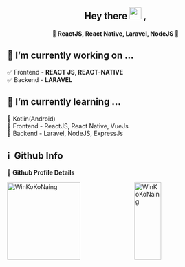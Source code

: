 <h2 align="center">
  Hey there <img src="https://media.giphy.com/media/hvRJCLFzcasrR4ia7z/giphy.gif" width="28"> ,
   <!-- I'm <a href="">Tony Robin</a>!  -->
</h2>

<h4 align='center'>
  💚 ReactJS, React Native, Laravel, NodeJS 💚
</h4>

## 💪 I’m currently working on ...
  ✅ Frontend - <b>REACT JS, REACT-NATIVE</b></br>
  ✅ Backend - <b>LARAVEL</b>

## 🌱 I’m currently learning ... 
💚 Kotlin(Android)
<br>💚 Frontend - ReactJS, React Native, VueJs
<br>💚 Backend - Laravel, NodeJS, ExpressJs
	
<!-- ## 👏 Projects
💚 Paper App 		- sharing text,thoughts<br>
💚 Vote App  		- vote king-queen<br>
💚 PUDE App  		- show exams result<br>
💚 Expense App		- calculate expense<br> -->
<h2>ℹ️ &nbsp;Github Info</h2>
	
  <summary><b>🔎 Github Profile Details</b></summary>
<p>
<img height="180em" width="58%" src="https://github-profile-summary-cards.vercel.app/api/cards/profile-details?username=WinKoKoNaing&theme=vue" alt="WinKoKoNaing"/>
<img height="180em" width="35%" src="https://github-readme-stats.vercel.app/api/top-langs?username=WinKoKoNaing&show_icons=true&locale=en&layout=compact&hide_border=true&theme=vue" alt="WinKoKoNaing"/>
</p>
<!--
**WinKoKoNaing/winkokonaing** is a ✨ _special_ ✨ repository because its `README.md` (this file) appears on your GitHub profile.

Here are some ideas to get you started:

- 🟢 I’m currently working on ...
- 🌱 I’m currently learning ...
- 👯 I’m looking to collaborate on ...
- 🤔 I’m looking for help with ...
- 💬 Ask me about ...
- 📫 How to reach me: ...
- 😄 Pronouns: ...
- ⚡ Fun fact: ...
-->
